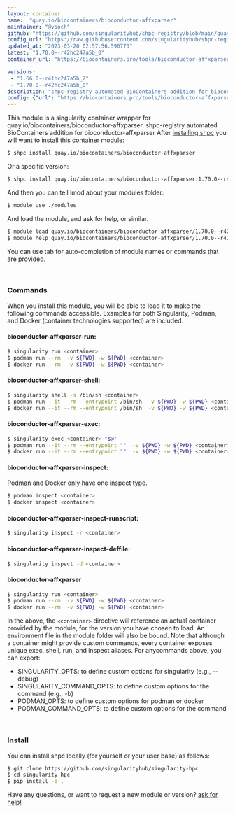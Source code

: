 ```yaml
---
layout: container
name:  "quay.io/biocontainers/bioconductor-affxparser"
maintainer: "@vsoch"
github: "https://github.com/singularityhub/shpc-registry/blob/main/quay.io/biocontainers/bioconductor-affxparser/container.yaml"
config_url: "https://raw.githubusercontent.com/singularityhub/shpc-registry/main/quay.io/biocontainers/bioconductor-affxparser/container.yaml"
updated_at: "2023-03-20 02:57:56.596773"
latest: "1.70.0--r42hc247a5b_0"
container_url: "https://biocontainers.pro/tools/bioconductor-affxparser"

versions:
 - "1.66.0--r41hc247a5b_2"
 - "1.70.0--r42hc247a5b_0"
description: "shpc-registry automated BioContainers addition for bioconductor-affxparser"
config: {"url": "https://biocontainers.pro/tools/bioconductor-affxparser", "maintainer": "@vsoch", "description": "shpc-registry automated BioContainers addition for bioconductor-affxparser", "latest": {"1.70.0--r42hc247a5b_0": "sha256:5efb72c2040bce9cf426ffbc24d07356e1870076106726e0eafcc1ef2f4418bf"}, "tags": {"1.66.0--r41hc247a5b_2": "sha256:12bd20c6e471d9ff385f4bdc90309eff7c2f8cec7c2a5ffba592d85c1e640d72", "1.70.0--r42hc247a5b_0": "sha256:5efb72c2040bce9cf426ffbc24d07356e1870076106726e0eafcc1ef2f4418bf"}, "docker": "quay.io/biocontainers/bioconductor-affxparser"}
---
```


This module is a singularity container wrapper for quay.io/biocontainers/bioconductor-affxparser.
shpc-registry automated BioContainers addition for bioconductor-affxparser
After [installing shpc](#install) you will want to install this container module:


```bash
$ shpc install quay.io/biocontainers/bioconductor-affxparser
```

Or a specific version:

```bash
$ shpc install quay.io/biocontainers/bioconductor-affxparser:1.70.0--r42hc247a5b_0
```

And then you can tell lmod about your modules folder:

```bash
$ module use ./modules
```

And load the module, and ask for help, or similar.

```bash
$ module load quay.io/biocontainers/bioconductor-affxparser/1.70.0--r42hc247a5b_0
$ module help quay.io/biocontainers/bioconductor-affxparser/1.70.0--r42hc247a5b_0
```

You can use tab for auto-completion of module names or commands that are provided.

<br>

### Commands

When you install this module, you will be able to load it to make the following commands accessible.
Examples for both Singularity, Podman, and Docker (container technologies supported) are included.

#### bioconductor-affxparser-run:

```bash
$ singularity run <container>
$ podman run --rm  -v ${PWD} -w ${PWD} <container>
$ docker run --rm  -v ${PWD} -w ${PWD} <container>
```

#### bioconductor-affxparser-shell:

```bash
$ singularity shell -s /bin/sh <container>
$ podman run --it --rm --entrypoint /bin/sh  -v ${PWD} -w ${PWD} <container>
$ docker run --it --rm --entrypoint /bin/sh  -v ${PWD} -w ${PWD} <container>
```

#### bioconductor-affxparser-exec:

```bash
$ singularity exec <container> "$@"
$ podman run --it --rm --entrypoint ""  -v ${PWD} -w ${PWD} <container> "$@"
$ docker run --it --rm --entrypoint ""  -v ${PWD} -w ${PWD} <container> "$@"
```

#### bioconductor-affxparser-inspect:

Podman and Docker only have one inspect type.

```bash
$ podman inspect <container>
$ docker inspect <container>
```

#### bioconductor-affxparser-inspect-runscript:

```bash
$ singularity inspect -r <container>
```

#### bioconductor-affxparser-inspect-deffile:

```bash
$ singularity inspect -d <container>
```



#### bioconductor-affxparser

```bash
$ singularity run <container>
$ podman run --rm  -v ${PWD} -w ${PWD} <container>
$ docker run --rm  -v ${PWD} -w ${PWD} <container>
```


In the above, the `<container>` directive will reference an actual container provided
by the module, for the version you have chosen to load. An environment file in the
module folder will also be bound. Note that although a container
might provide custom commands, every container exposes unique exec, shell, run, and
inspect aliases. For anycommands above, you can export:

 - SINGULARITY_OPTS: to define custom options for singularity (e.g., --debug)
 - SINGULARITY_COMMAND_OPTS: to define custom options for the command (e.g., -b)
 - PODMAN_OPTS: to define custom options for podman or docker
 - PODMAN_COMMAND_OPTS: to define custom options for the command

<br>

### Install

You can install shpc locally (for yourself or your user base) as follows:

```bash
$ git clone https://github.com/singularityhub/singularity-hpc
$ cd singularity-hpc
$ pip install -e .
```

Have any questions, or want to request a new module or version? [ask for help!](https://github.com/singularityhub/singularity-hpc/issues)